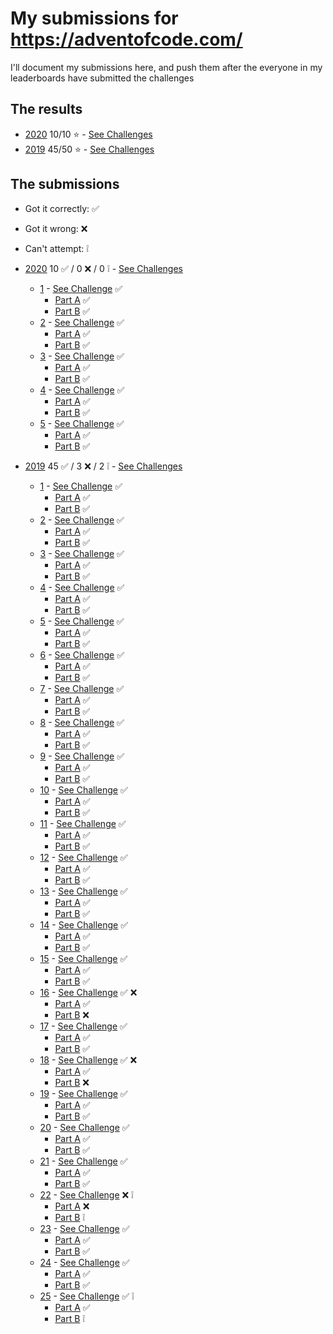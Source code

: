 # My submissions for https://adventofcode.com/

I'll document my submissions here, and push them after the everyone in my 
leaderboards have submitted the challenges

## The results

* [2020](year_2020) 10/10 :star: - [See Challenges](https://adventofcode.com/2020)
* [2019](year_2019) 45/50 :star: - [See Challenges](https://adventofcode.com/2019)

## The submissions

* Got it correctly: :white_check_mark:
* Got it wrong: :x:
* Can't attempt: :grey_exclamation:

* [2020](year_2020) 10 :white_check_mark:  / 0 :x: /  0 :grey_exclamation: - [See Challenges](https://adventofcode.com/2020)
  * [1](year_2020/day_01)  - [See Challenge](https://adventofcode.com/2020/day/1) :white_check_mark:
    * [Part A](year_2020/day_01/part_a.py) :white_check_mark:
    * [Part B](year_2020/day_01/part_b.py) :white_check_mark:
  * [2](year_2020/day_02)  - [See Challenge](https://adventofcode.com/2020/day/2) :white_check_mark:
    * [Part A](year_2020/day_02/part_a.py) :white_check_mark:
    * [Part B](year_2020/day_02/part_b.py) :white_check_mark:
  * [3](year_2020/day_03)  - [See Challenge](https://adventofcode.com/2020/day/3) :white_check_mark:
    * [Part A](year_2020/day_03/part_a.py) :white_check_mark:
    * [Part B](year_2020/day_03/part_b.py) :white_check_mark:
  * [4](year_2020/day_04)  - [See Challenge](https://adventofcode.com/2020/day/4) :white_check_mark:
    * [Part A](year_2020/day_04/part_a.py) :white_check_mark:
    * [Part B](year_2020/day_04/part_b.py) :white_check_mark:
  * [5](year_2020/day_05)  - [See Challenge](https://adventofcode.com/2020/day/5) :white_check_mark:
    * [Part A](year_2020/day_05/part_a.py) :white_check_mark:
    * [Part B](year_2020/day_05/part_b.py) :white_check_mark:
* [2019](year_2019) 45 :white_check_mark:  / 3 :x: /  2 :grey_exclamation: - [See Challenges](https://adventofcode.com/2019)
  * [1](year_2019/day_01)  - [See Challenge](https://adventofcode.com/2019/day/1) :white_check_mark:
    * [Part A](year_2019/day_01/part_a.py) :white_check_mark:
    * [Part B](year_2019/day_01/part_b.py) :white_check_mark:
  * [2](year_2019/day_02)  - [See Challenge](https://adventofcode.com/2019/day/2) :white_check_mark:
    * [Part A](year_2019/day_02/part_a.py) :white_check_mark:
    * [Part B](year_2019/day_02/part_b.py) :white_check_mark:
  * [3](year_2019/day_03)  - [See Challenge](https://adventofcode.com/2019/day/3) :white_check_mark:
    * [Part A](year_2019/day_03/part_a.py) :white_check_mark:
    * [Part B](year_2019/day_03/part_b.py) :white_check_mark:
  * [4](year_2019/day_04)  - [See Challenge](https://adventofcode.com/2019/day/4) :white_check_mark:
    * [Part A](year_2019/day_04/part_a.py) :white_check_mark:
    * [Part B](year_2019/day_04/part_b.py) :white_check_mark:
  * [5](year_2019/day_05)  - [See Challenge](https://adventofcode.com/2019/day/5) :white_check_mark:
    * [Part A](year_2019/day_05/part_a.py) :white_check_mark:
    * [Part B](year_2019/day_05/part_b.py) :white_check_mark:
  * [6](year_2019/day_06)  - [See Challenge](https://adventofcode.com/2019/day/6) :white_check_mark:
    * [Part A](year_2019/day_06/part_a.py) :white_check_mark:
    * [Part B](year_2019/day_06/part_b.py) :white_check_mark:
  * [7](year_2019/day_07)  - [See Challenge](https://adventofcode.com/2019/day/7) :white_check_mark:
    * [Part A](year_2019/day_07/part_a.py) :white_check_mark:
    * [Part B](year_2019/day_07/part_b.py) :white_check_mark:
  * [8](year_2019/day_08)  - [See Challenge](https://adventofcode.com/2019/day/8) :white_check_mark:
    * [Part A](year_2019/day_08/part_a.py) :white_check_mark:
    * [Part B](year_2019/day_08/part_b.py) :white_check_mark:
  * [9](year_2019/day_09)  - [See Challenge](https://adventofcode.com/2019/day/9) :white_check_mark:
    * [Part A](year_2019/day_09/part_a.py) :white_check_mark:
    * [Part B](year_2019/day_09/part_b.py) :white_check_mark:
  * [10](year_2019/day_10)  - [See Challenge](https://adventofcode.com/2019/day/10) :white_check_mark:
    * [Part A](year_2019/day_10/part_a.py) :white_check_mark:
    * [Part B](year_2019/day_10/part_b.py) :white_check_mark:
  * [11](year_2019/day_11)  - [See Challenge](https://adventofcode.com/2019/day/11) :white_check_mark:
    * [Part A](year_2019/day_11/part_a.py) :white_check_mark:
    * [Part B](year_2019/day_11/part_b.py) :white_check_mark:
  * [12](year_2019/day_12)  - [See Challenge](https://adventofcode.com/2019/day/12) :white_check_mark:
    * [Part A](year_2019/day_12/part_a.py) :white_check_mark:
    * [Part B](year_2019/day_12/part_b.py) :white_check_mark:
  * [13](year_2019/day_13)  - [See Challenge](https://adventofcode.com/2019/day/13) :white_check_mark:
    * [Part A](year_2019/day_13/part_a.py) :white_check_mark:
    * [Part B](year_2019/day_13/part_b.py) :white_check_mark:
  * [14](year_2019/day_14)  - [See Challenge](https://adventofcode.com/2019/day/14) :white_check_mark:
    * [Part A](year_2019/day_14/part_a.py) :white_check_mark:
    * [Part B](year_2019/day_14/part_b.py) :white_check_mark:
  * [15](year_2019/day_15)  - [See Challenge](https://adventofcode.com/2019/day/15) :white_check_mark:
    * [Part A](year_2019/day_15/part_a.py) :white_check_mark:
    * [Part B](year_2019/day_15/part_b.py) :white_check_mark:
  * [16](year_2019/day_16)  - [See Challenge](https://adventofcode.com/2019/day/16) :white_check_mark: :x:
    * [Part A](year_2019/day_16/part_a.py) :white_check_mark:
    * [Part B](year_2019/day_16/part_b.py) :x:
  * [17](year_2019/day_17)  - [See Challenge](https://adventofcode.com/2019/day/17) :white_check_mark:
    * [Part A](year_2019/day_17/part_a.py) :white_check_mark:
    * [Part B](year_2019/day_17/part_b.py) :white_check_mark:
  * [18](year_2019/day_18)  - [See Challenge](https://adventofcode.com/2019/day/18) :white_check_mark: :x:
    * [Part A](year_2019/day_18/part_a.py) :white_check_mark:
    * [Part B](year_2019/day_18/part_b.py) :x:
  * [19](year_2019/day_19)  - [See Challenge](https://adventofcode.com/2019/day/19) :white_check_mark:
    * [Part A](year_2019/day_19/part_a.py) :white_check_mark:
    * [Part B](year_2019/day_19/part_b.py) :white_check_mark:
  * [20](year_2019/day_20)  - [See Challenge](https://adventofcode.com/2019/day/20) :white_check_mark:
    * [Part A](year_2019/day_20/part_a.py) :white_check_mark:
    * [Part B](year_2019/day_20/part_b.py) :white_check_mark:
  * [21](year_2019/day_21)  - [See Challenge](https://adventofcode.com/2019/day/21) :white_check_mark:
    * [Part A](year_2019/day_21/part_a.py) :white_check_mark:
    * [Part B](year_2019/day_21/part_b.py) :white_check_mark:
  * [22](year_2019/day_22)  - [See Challenge](https://adventofcode.com/2019/day/22) :x: :grey_exclamation:
    * [Part A](year_2019/day_22/part_a.py) :x:
    * [Part B](year_2019/day_22/part_b.py) :grey_exclamation:
  * [23](year_2019/day_23)  - [See Challenge](https://adventofcode.com/2019/day/23) :white_check_mark:
    * [Part A](year_2019/day_23/part_a.py) :white_check_mark:
    * [Part B](year_2019/day_23/part_b.py) :white_check_mark:
  * [24](year_2019/day_24)  - [See Challenge](https://adventofcode.com/2019/day/24) :white_check_mark:
    * [Part A](year_2019/day_24/part_a.py) :white_check_mark:
    * [Part B](year_2019/day_24/part_b.py) :white_check_mark:
  * [25](year_2019/day_25)  - [See Challenge](https://adventofcode.com/2019/day/25) :white_check_mark: :grey_exclamation:
    * [Part A](year_2019/day_25/part_a.py) :white_check_mark:
    * [Part B](year_2019/day_25/part_b.py) :grey_exclamation:
